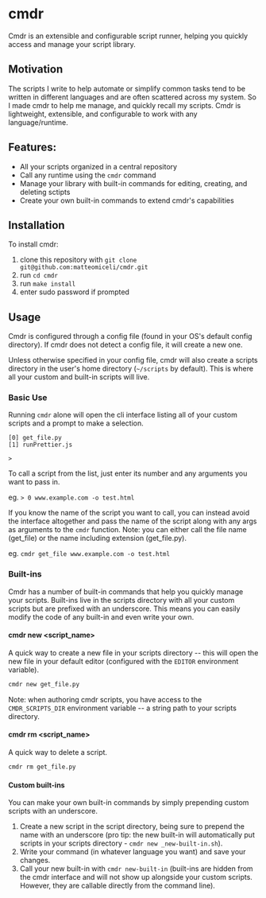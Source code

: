 # cmdr

Cmdr is an extensible and configurable script runner, helping you quickly access and manage your script library.

## Motivation

The scripts I write to help automate or simplify common tasks tend to be written in different languages and are often scattered across my system. So I made cmdr to help me manage, and quickly recall my scripts. Cmdr is lightweight, extensible, and configurable to work with any language/runtime.

## Features:
- All your scripts organized in a central repository
- Call any runtime using the `cmdr` command
- Manage your library with built-in commands for editing, creating, and deleting sctipts
- Create your own built-in commands to extend cmdr's capabilities

## Installation

To install cmdr:

1. clone this repository with `git clone git@github.com:matteomiceli/cmdr.git`
2. run `cd cmdr`
3. run `make install`
4. enter sudo password if prompted

## Usage

Cmdr is configured through a config file (found in your OS's default config directory). If cmdr does not detect a config file, it will create a new one. 

Unless otherwise specified in your config file, cmdr will also create a scripts directory in the user's home directory (`~/scripts` by default). This is where all your custom and built-in scripts will live.

### Basic Use

Running `cmdr` alone will open the cli interface listing all of your custom scripts and a prompt to make a selection.

```
[0] get_file.py
[1] runPrettier.js

>
```

To call a script from the list, just enter its number and any arguments you want to pass in.

eg. `> 0 www.example.com -o test.html`

If you know the name of the script you want to call, you can instead avoid the interface altogether and pass the name of the script along with any args as arguments to the `cmdr` function. Note: you can either call the file name (get_file) or the name including extension (get_file.py).

eg. `cmdr get_file www.example.com -o test.html`

### Built-ins

Cmdr has a number of built-in commands that help you quickly manage your scripts. Built-ins live in the scripts directory with all your custom scripts but are prefixed with an underscore. This means you can easily modify the code of any built-in and even write your own.

#### **cmdr new <script_name>**

A quick way to create a new file in your scripts directory -- this will open the new file in your default editor (configured with the `EDITOR` environment variable).

```bash
cmdr new get_file.py
```

Note: when authoring cmdr scripts, you have access to the `CMDR_SCRIPTS_DIR` environment variable -- a string path to your scripts directory.

#### **cmdr rm <script_name>**

A quick way to delete a script. 

```bash
cmdr rm get_file.py
```

#### Custom built-ins

You can make your own built-in commands by simply prepending custom scripts with an underscore.

1. Create a new script in the script directory, being sure to prepend the name with an underscore (pro tip: the new built-in will automatically put scripts in your scripts directory - `cmdr new _new-built-in.sh`).
2. Write your command (in whatever language you want) and save your changes.
3. Call your new built-in with `cmdr new-built-in` (built-ins are hidden from the cmdr interface and will not show up alongside your custom scripts. However, they are callable directly from the command line).
